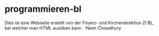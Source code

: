 # programmieren-bl

Dies ist eine Webseite erstellt von der Finanz- und Kirchendirektion ZI BL, bei welcher man HTML ausüben kann.
-Naim Chowdhury
